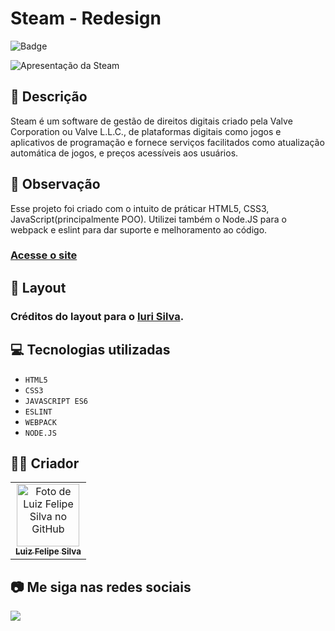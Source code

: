 # Steam - Redesign

![Badge](http://img.shields.io/static/v1?label=STATUS&message=CONCLUIDO&color=GREEN&style=for-the-badge)

<img src="https://github.com/luizfelipe9627/steam-redesign/blob/main/src/assets/img/apresentacao.gif" alt="Apresentação da Steam">

## 📄 Descrição

Steam é um software de gestão de direitos digitais criado pela Valve Corporation ou Valve L.L.C., de plataformas digitais como jogos e aplicativos de programação e fornece serviços facilitados como atualização automática de jogos, e preços acessíveis aos usuários.

## 📑 Observação

Esse projeto foi criado com o intuito de práticar HTML5, CSS3, JavaScript(principalmente POO). Utilizei também o Node.JS para o webpack e eslint para dar suporte e melhoramento ao código.

### <a href="https://luizfelipe9627-steam-redesign.netlify.app">Acesse o site</a>

## 🎨 Layout

### Créditos do layout para o <a href="https://www.linkedin.com/in/iuricode">Iuri Silva</a>.

## 💻 Tecnologias utilizadas

- `HTML5`
- `CSS3`  
- `JAVASCRIPT ES6`
- `ESLINT`
- `WEBPACK`
- `NODE.JS`

## 🧑‍💻 Criador

<table>
  <tr>
    <td align="center">
      <a href="https://github.com/luizfelipe9627">
        <img src="https://github.com/luizfelipe9627.png" width="100px;" alt="Foto de Luiz Felipe Silva no GitHub"/><br>
        <sub>
          <b>Luiz Felipe Silva</b>
        </sub>
      </a>
    </td>
  </tr>
</table>

## 📷 Me siga nas redes sociais<br>

<p align="left">
  <a href="https://www.linkedin.com/in/luizfelipe9627/" target="_blank"><img src="https://img.shields.io/badge/-LinkedIn-%230077B5?style=for-the-badge&logo=linkedin&logoColor=white"></a>
</p>
